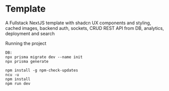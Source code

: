 # Template

A Fullstack NextJS template with shadcn UX components and styling, cached images, backend auth, sockets, CRUD REST API from DB, analytics, deployment and search

Running the project

```
DB:
npx prisma migrate dev --name init
npx prisma generate

npm install -g npm-check-updates
ncu -u
npm install
npm run dev
```
